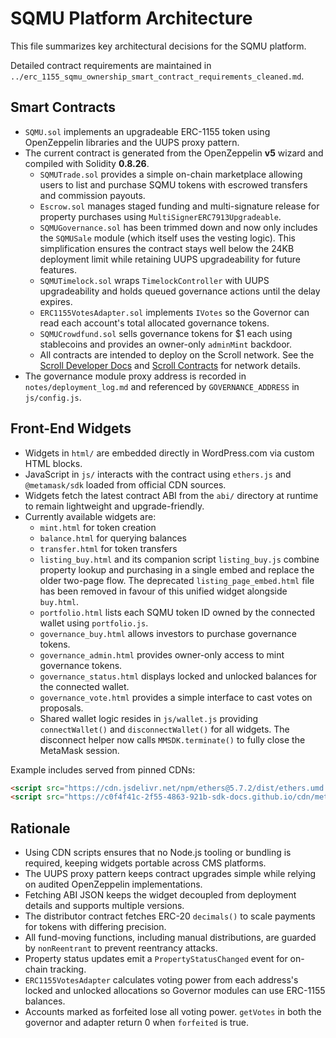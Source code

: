 # SQMU Platform Architecture

This file summarizes key architectural decisions for the SQMU platform.

Detailed contract requirements are maintained in `../erc_1155_sqmu_ownership_smart_contract_requirements_cleaned.md`.

## Smart Contracts

- `SQMU.sol` implements an upgradeable ERC-1155 token using OpenZeppelin libraries and the UUPS proxy pattern.
- The current contract is generated from the OpenZeppelin **v5** wizard and compiled with Solidity **0.8.26**.
  - `SQMUTrade.sol` provides a simple on-chain marketplace allowing users to list and purchase SQMU tokens with escrowed transfers and commission payouts.
  - `Escrow.sol` manages staged funding and multi-signature release for property purchases using `MultiSignerERC7913Upgradeable`.
  - `SQMUGovernance.sol` has been trimmed down and now only includes the
    `SQMUSale` module (which itself uses the vesting logic). This simplification
    ensures the contract stays well below the 24KB deployment limit while
    retaining UUPS upgradeability for future features.
  - `SQMUTimelock.sol` wraps `TimelockController` with UUPS upgradeability and holds queued governance actions until the delay expires.
  - `ERC1155VotesAdapter.sol` implements `IVotes` so the Governor can read each account's total allocated governance tokens.
  - `SQMUCrowdfund.sol` sells governance tokens for $1 each using stablecoins and
    provides an owner-only `adminMint` backdoor.
  - All contracts are intended to deploy on the Scroll network. See the [Scroll Developer Docs](https://docs.scroll.io/en/developers/) and [Scroll Contracts](https://docs.scroll.io/en/developers/scroll-contracts/) for network details.
- The governance module proxy address is recorded in `notes/deployment_log.md` and referenced by `GOVERNANCE_ADDRESS` in `js/config.js`.

## Front-End Widgets

- Widgets in `html/` are embedded directly in WordPress.com via custom HTML blocks.
- JavaScript in `js/` interacts with the contract using `ethers.js` and `@metamask/sdk` loaded from official CDN sources.
- Widgets fetch the latest contract ABI from the `abi/` directory at runtime to remain lightweight and upgrade-friendly.
- Currently available widgets are:
  - `mint.html` for token creation
  - `balance.html` for querying balances
  - `transfer.html` for token transfers
  - `listing_buy.html` and its companion script `listing_buy.js` combine
    property lookup and purchasing in a single embed and replace the older
    two-page flow. The deprecated `listing_page_embed.html` file has been
    removed in favour of this unified widget alongside `buy.html`.
  - `portfolio.html` lists each SQMU token ID owned by the connected wallet
    using `portfolio.js`.
  - `governance_buy.html` allows investors to purchase governance tokens.
  - `governance_admin.html` provides owner-only access to mint governance tokens.
  - `governance_status.html` displays locked and unlocked balances for the connected wallet.
  - `governance_vote.html` provides a simple interface to cast votes on proposals.
  - Shared wallet logic resides in `js/wallet.js` providing
    `connectWallet()` and `disconnectWallet()` for all widgets. The disconnect
    helper now calls `MMSDK.terminate()` to fully close the MetaMask session.

Example includes served from pinned CDNs:

```html
<script src="https://cdn.jsdelivr.net/npm/ethers@5.7.2/dist/ethers.umd.min.js"></script>
<script src="https://c0f4f41c-2f55-4863-921b-sdk-docs.github.io/cdn/metamask-sdk.js"></script>
```

## Rationale

- Using CDN scripts ensures that no Node.js tooling or bundling is required, keeping widgets portable across CMS platforms.
- The UUPS proxy pattern keeps contract upgrades simple while relying on audited OpenZeppelin implementations.
- Fetching ABI JSON keeps the widget decoupled from deployment details and supports multiple versions.
- The distributor contract fetches ERC-20 `decimals()` to scale payments for tokens with differing precision.
- All fund-moving functions, including manual distributions, are guarded by `nonReentrant` to prevent reentrancy attacks.
- Property status updates emit a `PropertyStatusChanged` event for on-chain tracking.
- `ERC1155VotesAdapter` calculates voting power from each address's locked and unlocked allocations so Governor modules can use ERC-1155 balances.
- Accounts marked as forfeited lose all voting power. `getVotes` in both the governor and adapter return 0 when `forfeited` is true.
